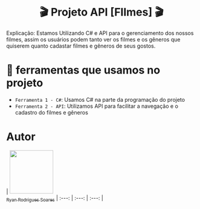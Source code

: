 <h1 align="center"> 🎬 Projeto API [FIlmes] 🎬 </h1>

Explicação: Estamos Utilizando C# e API para o gerenciamento dos nossos filmes, assim os usuários podem tanto ver os filmes e os gêneros que quiserem quanto cadastar filmes e gêneros de seus gostos.


# :hammer: ferramentas que usamos no projeto

- `Ferramenta 1 - C#`: Usamos C# na parte da programação do projeto
- `Ferramenta 2 - API`: Utilizamos API para facilitar a navegação e o cadastro do filmes e gêneros

# Autor

| [<img loading="lazy" src="https://avatars.githubusercontent.com/u/160086543?v=4" width=115><br><sub>Ryan Rodrigues Soares</sub>](https://github.com/ryanrsoares)
| :---: | :---: | :---: |
